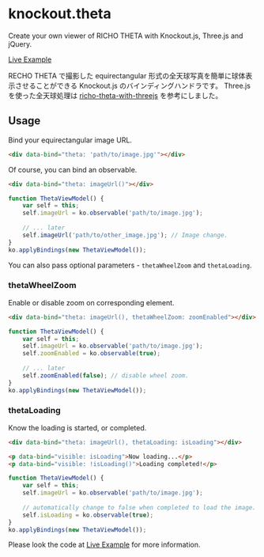 knockout.theta
==============

Create your own viewer of RICHO THETA with Knockout.js, Three.js and jQuery.

[Live Example](http://sukobuto.com/files/knockout.theta/)

RECHO THETA で撮影した equirectangular 形式の全天球写真を簡単に球体表示させることができる Knockout.js のバインディングハンドラです。
Three.js を使った全天球処理は [richo-theta-with-threejs](https://github.com/mitsuruog/richo-theta-with-threejs) を参考にしました。

## Usage

Bind your equirectangular image URL.

```html
<div data-bind="theta: 'path/to/image.jpg'"></div>
```

Of course, you can bind an observable.

```html
<div data-bind="theta: imageUrl()"></div>
```

```javascript
function ThetaViewModel() {
	var self = this;
	self.imageUrl = ko.observable('path/to/image.jpg');
	
	// ... later
	self.imageUrl('path/to/other_image.jpg'); // Image change.
}
ko.applyBindings(new ThetaViewModel());
```

You can also pass optional parameters - `thetaWheelZoom` and `thetaLoading`.
 
### thetaWheelZoom

Enable or disable zoom on corresponding element.

```html
<div data-bind="theta: imageUrl(), thetaWheelZoom: zoomEnabled"></div>
```

```javascript
function ThetaViewModel() {
	var self = this;
	self.imageUrl = ko.observable('path/to/image.jpg');
	self.zoomEnabled = ko.observable(true);
	
	// ... later
	self.zoomEnabled(false); // disable wheel zoom.
}
ko.applyBindings(new ThetaViewModel());
```

### thetaLoading

Know the loading is started, or completed.

```html
<div data-bind="theta: imageUrl(), thetaLoading: isLoading"></div>

<p data-bind="visible: isLoading">Now loading...</p>
<p data-bind="visible: !isLoading()">Loading completed!</p>
```

```javascript
function ThetaViewModel() {
	var self = this;
	self.imageUrl = ko.observable('path/to/image.jpg');
	
	// automatically change to false when completed to load the image.
	self.isLoading = ko.observable(true);
}
ko.applyBindings(new ThetaViewModel());
```

Please look the code at [Live Example](http://sukobuto.com/files/knockout.theta/) for more information.
